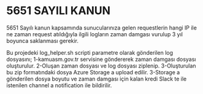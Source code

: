 # 5651 SAYILI KANUN
5651 Sayılı kanun kapsamında sunucularınıza gelen requestlerin hangi IP ile ne zaman request atıldığıyla ilgili logların zaman damgası vurulup 3 yıl boyunca saklanması gerekir.

Bu projedeki log_helper.sh scripti parametre olarak gönderilen log dosyasını;
1-kamuasm.gov.tr servisine göndererek zaman damgası dosyası oluşturulur.
2-Oluşan zaman dosyası ve log dosyası ziplenip.
3-Oluşturulan bu zip formatındaki dosya Azure Storage a upload edilir.
3-Storage a gönderilen dosya boyutu ve zaman damgası için kalan kredi Slack te ile istenilen channel a notification ile bildirilir.
